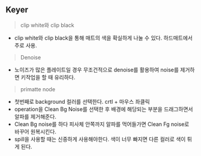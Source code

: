## Keyer

> clip white와 clip black
 * clip white와 clip black을 통해 매트의 색을 확실하게 나눌 수 있다. 하드매트에서 주로 사용.
 

> Denoise
* 노이즈가 많은 플레이트일 경우 무조건적으로 denoise를 활용하여 noise를 제거하면 키작업을 할 때 유리하다.


> primatte node
   * 첫번째로 background 컬러를 선택한다. crtl + 마우스 좌클릭
   * operation을 Clean Bg Noise를 선택한 후 배경에 해당되는 부분을 드래그하면서 알파를 제거해준다.
   * Clean Bg noise를 하다 피사체 안쪽까지 알파를 먹어들가면 Clean Fg noise로 바꾸어 원복시킨다.
   * spill을 사용할 때는 신중하게 사용해야한다. 색이 너무 빠지면 다른 컬러로 색이 튀게 된다.
